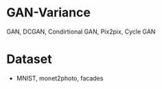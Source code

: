 # GAN-Variance
GAN, DCGAN, Condirtional GAN, Pix2pix, Cycle GAN
# Dataset
- MNIST, monet2photo, facades
